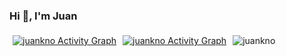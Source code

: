 ### Hi 👋, I'm Juan

<div style="display:flex; justifiy-content:center; align-content: space-between;"> 
 
<p style="margin:5px;">
<a  href="https://github-readme-stats.vercel.app/api?username=juankno&count_private=true&show_icons=true&theme=radical"><img alt="juankno Activity Graph" src="https://github-readme-stats.vercel.app/api?username=juankno&count_private=true&show_icons=true&theme=radical" /></a>
</p>

<p style="margin:5px;">
  <a href="https://github-readme-stats.vercel.app/api/top-langs/?username=juankno&theme=radical&langs_count=6&layout=compact"><img alt="juankno Activity Graph"     src="https://github-readme-stats.vercel.app/api/top-langs/?username=juankno&theme=radical&langs_count=6&layout=compact" /></a>
 </p>
 
<p style="margin:5px;">
  <img src="http://github-readme-streak-stats.herokuapp.com?user=juankno&theme=dracula" alt="juankno" />
</p>

</div>
<!--
**JuanKno/juankno** is a ✨ _special_ ✨ repository because its `README.md` (this file) appears on your GitHub profile.

Here are some ideas to get you started:

- 🔭 I’m currently working on ...
- 🌱 I’m currently learning ...
- 👯 I’m looking to collaborate on ...
- 🤔 I’m looking for help with ...
- 💬 Ask me about ...
- 📫 How to reach me: ...
- 😄 Pronouns: ...
- ⚡ Fun fact: ...
-->

